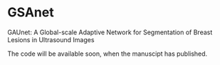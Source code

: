 # GSAnet
GAUnet: A Global-scale Adaptive Network for Segmentation of Breast Lesions in Ultrasound Images

The code will be available soon, when the manuscipt has published.
